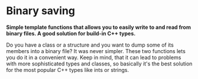 # Binary saving
**Simple template functions that allows you to easily write to and read from binary files. 
A good solution for build-in C++ types.**

Do you have a class or a structure and you want to dump some of its members into a binary file? It was never simpler. These two functions lets you do it in a convenient way. Keep in mind, that it can lead to problems with more sophisticated types and classes, so basically it's the best solution for the most popular C++ types like ints or strings.
